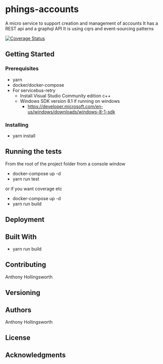 # phings-accounts

A micro service to support creation and management of accounts
It has a REST api and a graphql API
It is using cqrs and event-sourcing patterns

[![Coverage Status](https://coveralls.io/repos/github/cheekytinker/phings-accounts/badge.svg)](https://coveralls.io/github/cheekytinker/phings-accounts)

## Getting Started

### Prerequisites

* yarn
* docker/docker-compose
* For servicebus-retry
    * Install Visual Studio Community edition c++
    * Windows SDK version 8.1 if running on windows
        * https://developer.microsoft.com/en-us/windows/downloads/windows-8-1-sdk


### Installing

* yarn install

## Running the tests

From the root of the project folder from a console window

* docker-compose up -d
* yarn run test

or if you want coverage etc

* docker-compose up -d
* yarn run build

## Deployment

## Built With

* yarn run build

## Contributing

Anthony Hollingsworth

## Versioning

## Authors

Anthony Hollingsworth

## License

## Acknowledgments

